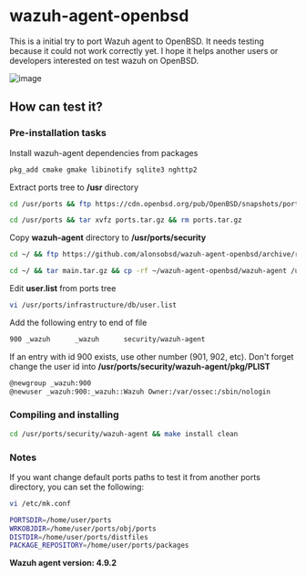 # wazuh-agent-openbsd
This is a initial try to port Wazuh agent to OpenBSD. It needs testing because it could not work correctly yet. I hope it helps another users or developers interested on test wazuh on OpenBSD.

![image](https://github.com/user-attachments/assets/c36b7d10-aec8-4a33-bd5a-bac60e4cb6f6)

## How can test it?

### Pre-installation tasks

Install wazuh-agent dependencies from packages
```sh
pkg_add cmake gmake libinotify sqlite3 nghttp2
```
Extract ports tree to **/usr** directory
```sh
cd /usr/ports && ftp https://cdn.openbsd.org/pub/OpenBSD/snapshots/ports.tar.gz
```
```sh
cd /usr/ports && tar xvfz ports.tar.gz && rm ports.tar.gz
```
Copy **wazuh-agent** directory to **/usr/ports/security**

```sh
cd ~/ && ftp https://github.com/alonsobsd/wazuh-agent-openbsd/archive/refs/heads/main.tar.gz
```
```sh
cd ~/ && tar main.tar.gz && cp -rf ~/wazuh-agent-openbsd/wazuh-agent /usr/ports/security/
```

Edit **user.list** from ports tree

```sh
vi /usr/ports/infrastructure/db/user.list
```
Add the following entry to end of file

```sh
900 _wazuh		_wazuh		security/wazuh-agent
```
If an entry with id 900 exists, use other number (901, 902, etc). Don't forget change the user id into **/usr/ports/security/wazuh-agent/pkg/PLIST**

```sh
@newgroup _wazuh:900
@newuser _wazuh:900:_wazuh::Wazuh Owner:/var/ossec:/sbin/nologin
```
### Compiling and installing

```sh
cd /usr/ports/security/wazuh-agent && make install clean
```
### Notes

If you want change default ports paths to test it from another ports directory, you can set the following:

```sh
vi /etc/mk.conf
```
```sh
PORTSDIR=/home/user/ports
WRKOBJDIR=/home/user/ports/obj/ports
DISTDIR=/home/user/ports/distfiles
PACKAGE_REPOSITORY=/home/user/ports/packages
```
**Wazuh agent version: 4.9.2**
